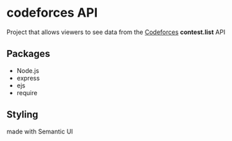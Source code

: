 # codeforces API
Project that allows viewers to see data from the [Codeforces](https://codeforces.com) **contest.list** API

## Packages
- Node.js
- express
- ejs
- require

## Styling 
made with Semantic UI
